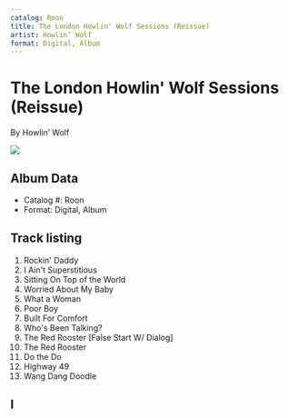 ```yaml
---
catalog: Roon
title: The London Howlin' Wolf Sessions (Reissue)
artist: Howlin’ Wolf
format: Digital, Album
---
```


# The London Howlin' Wolf Sessions (Reissue)

By Howlin’ Wolf

![](../../assets/albumcovers/Howlin’_Wolf-The_London_Howlin_Wolf_Sessions_Reissue.png)

## Album Data

- Catalog #: Roon
- Format: Digital, Album


## Track listing


1. Rockin' Daddy
2. I Ain't Superstitious
3. Sitting On Top of the World
4. Worried About My Baby
5. What a Woman
6. Poor Boy
7. Built For Comfort
8. Who's Been Talking?
9. The Red Rooster [False Start W/ Dialog]
10. The Red Rooster
11. Do the Do
12. Highway 49
13. Wang Dang Doodle

## I

